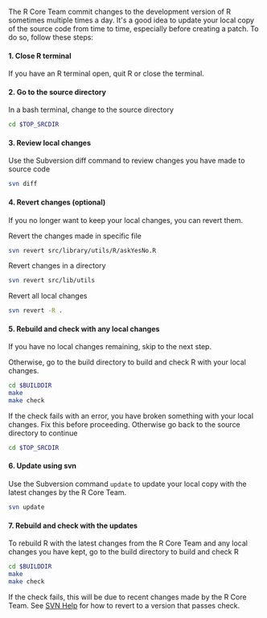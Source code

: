 The R Core Team commit changes to the development version of R sometimes multiple times a day. It's a good idea to update your local copy of the source code from time to time, especially before creating a patch. To do so, follow these steps:

#### 1. Close R terminal

If you have an R terminal open, quit R or close the terminal.

#### 2. Go to the source directory

In a bash terminal, change to the source directory

```bash
cd $TOP_SRCDIR
```

#### 3. Review local changes

Use the Subversion diff command to review changes you have made to source code

```bash
svn diff
```

#### 4. Revert changes (optional)

If you no longer want to keep your local changes, you can revert them.

Revert the changes made in specific file

```bash
svn revert src/library/utils/R/askYesNo.R
```
Revert changes in a directory

```bash
svn revert src/lib/utils
```

Revert all local changes

```bash
svn revert -R .
```

#### 5. Rebuild and check with any local changes

If you have no local changes remaining, skip to the next step.

Otherwise, go to the build directory to build and check R with your local changes.

```bash
cd $BUILDDIR
make
make check
```

If the check fails with an error, you have broken something with your local changes. Fix this before proceeding. Otherwise go back to the source directory to continue

```bash
cd $TOP_SRCDIR
```

#### 6. Update using svn

Use the Subversion command `update` to update your local copy with the latest changes by the R Core Team.

```bash
svn update
```

#### 7.  Rebuild and check with the updates

To rebuild R with the latest changes from the R Core Team and any local changes you have kept, go to the build directory to build and check R

```bash
cd $BUILDDIR
make 
make check
```

If the check fails, this will be due to recent changes made by the R Core Team. See [SVN Help](./svn_help.md) for how to revert to a version that passes check.
